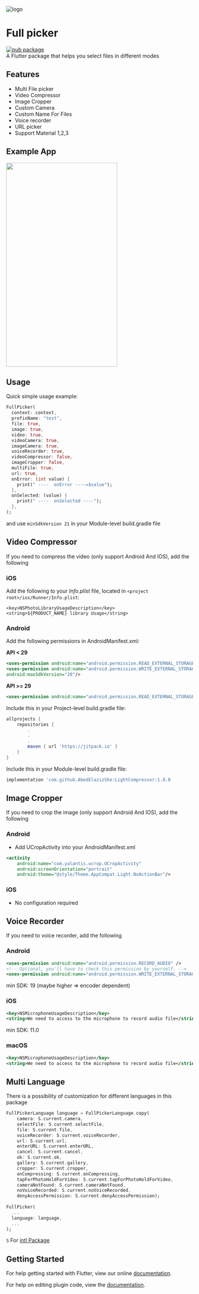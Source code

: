 ![logo](https://github.com/mbfakourii/full_picker/assets/20955005/10d10dc4-31fe-47e5-86fe-48f91141af47)

# Full picker
[![pub package](https://img.shields.io/pub/v/full_picker.svg)](https://pub.dev/packages/full_picker)</br>
A Flutter package that helps you select files in different modes

## Features
* Multi File picker
* Video Compressor
* Image Cropper
* Custom Camera
* Custom Name For Files
* Voice recorder
* URL picker
* Support Material 1,2,3

## Example App
<img src="https://raw.githubusercontent.com/mbfakourii/full_picker/master/example/screenshots/example.gif" width="300" height="550" />

## Usage
Quick simple usage example:

```dart
FullPicker(
  context: context,
  prefixName: "test",
  file: true,
  image: true,
  video: true,
  videoCamera: true,
  imageCamera: true,
  voiceRecorder: true,
  videoCompressor: false,
  imageCropper: false,
  multiFile: true,
  url: true,
  onError: (int value) {
    print(" ----  onError ----=$value");
  },
  onSelected: (value) {
    print(" ----  onSelected ----");
  },
);
```

and use ```minSdkVersion 21``` in your Module-level build.gradle file

## Video Compressor

If you need to compress the video (only support Android And IOS), add the following

### iOS

Add the following to your _Info.plist_ file, located in `<project root>/ios/Runner/Info.plist`:

```
<key>NSPhotoLibraryUsageDescription</key>
<string>${PRODUCT_NAME} library Usage</string>
```

### Android

Add the following permissions in AndroidManifest.xml:

**API < 29**

```xml
<uses-permission android:name="android.permission.READ_EXTERNAL_STORAGE"/>
<uses-permission android:name="android.permission.WRITE_EXTERNAL_STORAGE"
android:maxSdkVersion="28"/>
```

**API >= 29**

```xml
<uses-permission android:name="android.permission.READ_EXTERNAL_STORAGE"/>
```

Include this in your Project-level build.gradle file:
```groovy
allprojects {
    repositories {
        .
        .
        .
        maven { url 'https://jitpack.io' }
    }
}
```

Include this in your Module-level build.gradle file:

```groovy
implementation 'com.github.AbedElazizShe:LightCompressor:1.0.0
```

## Image Cropper
If you need to crop the image (only support Android And IOS), add the following

### Android

- Add UCropActivity into your AndroidManifest.xml

````xml
<activity
    android:name="com.yalantis.ucrop.UCropActivity"
    android:screenOrientation="portrait"
    android:theme="@style/Theme.AppCompat.Light.NoActionBar"/>
````

### iOS
- No configuration required

## Voice Recorder
If you need to voice recorder, add the following

### Android
```xml
<uses-permission android:name="android.permission.RECORD_AUDIO" />
<!-- Optional, you'll have to check this permission by yourself. -->
<uses-permission android:name="android.permission.WRITE_EXTERNAL_STORAGE" />
```
min SDK: 19 (maybe higher => encoder dependent)

### iOS
```xml
<key>NSMicrophoneUsageDescription</key>
<string>We need to access to the microphone to record audio file</string>
```
min SDK: 11.0

### macOS
```xml
<key>NSMicrophoneUsageDescription</key>
<string>We need to access to the microphone to record audio file</string>
```

## Multi Language
There is a possibility of customization for different languages in this package</br>

```dart
FullPickerLanguage language = FullPickerLanguage.copy(
    camera: S.current.camera,
    selectFile: S.current.selectFile,
    file: S.current.file,
    voiceRecorder: S.current.voiceRecorder,
    url: S.current.url,
    enterURL: S.current.enterURL,
    cancel: S.current.cancel,
    ok: S.current.ok,
    gallery: S.current.gallery,
    cropper: S.current.cropper,
    onCompressing: S.current.onCompressing,
    tapForPhotoHoldForVideo: S.current.tapForPhotoHoldForVideo,
    cameraNotFound: S.current.cameraNotFound,
    noVoiceRecorded: S.current.noVoiceRecorded,
    denyAccessPermission: S.current.denyAccessPermission);
    
FullPicker(
  ...
  language: language,
  ...
);   
```

```S``` For [intl Package](https://pub.dev/packages/intl)

## Getting Started

For help getting started with Flutter, view our online
[documentation](https://flutter.io/).

For help on editing plugin code, view the [documentation](https://flutter.io/platform-plugins/#edit-code).
